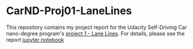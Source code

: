 # CarND-Proj01-LaneLines

This repository contains my project report for the Udacity Self-Driving Car nano-degree program's [project 1 - Lane Lines](https://github.com/udacity/CarND-LaneLines-P1.git). For details, please see the report [jupyter notebook](P1_solutions.ipynb[)
